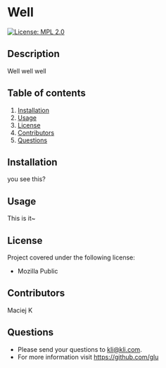 # Well

  [![License: MPL 2.0](https://img.shields.io/badge/License-MPL_2.0-brightgreen.svg)](https://opensource.org/licenses/MPL-2.0)<br>

  ## Description 
  Well well well

  ## Table of contents
1. [Installation](#installation)
2. [Usage](#usage)
3. [License](#license)
4. [Contributors](#contributors)
5. [Questions](#questions)

  ## Installation
you see this?

## Usage
 This is it~
  
 ## License
 Project covered under the following license: 
 - Mozilla Public<br>
  
 ## Contributors
 Maciej K
  
 ## Questions
   - Please send your questions to kli@kli.com.
   - For more information visit https://github.com/glu 
